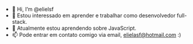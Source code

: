 - 👋 Hi, I’m @elielsf
- 👀 Estou interessado em aprender e trabalhar como desenvolvedor full-stack.
- 🌱 Atualmente estou aprendendo sobre JavaScript.
- 📫 Pode entrar em contato comigo via email, elielasf@hotmail.com :)
